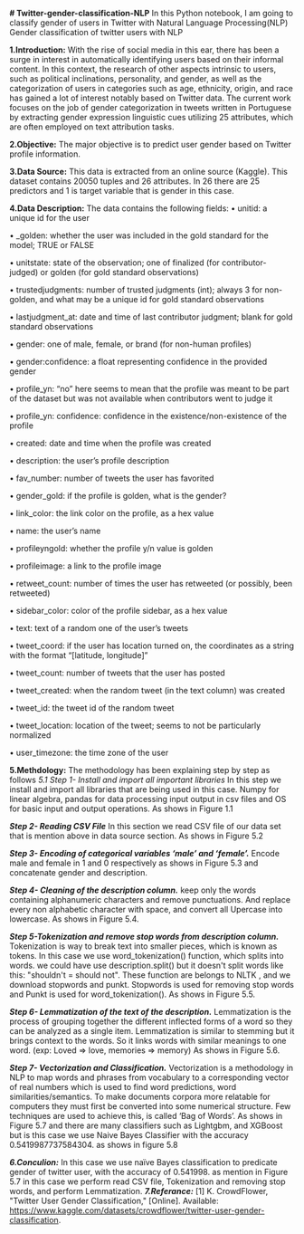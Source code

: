 **# Twitter-gender-classification-NLP**
In this Python notebook, I am going to classify gender of users in Twitter with Natural Language Processing(NLP)
Gender classification of twitter users with NLP

**1.Introduction:** 
With the rise of social media in this ear, there has been a surge in interest in automatically identifying users based on their informal content. In this context, the research of other aspects intrinsic to users, such as political inclinations, personality, and gender, as well as the categorization of users in categories such as age, ethnicity, origin, and race has gained a lot of interest notably based on Twitter data. The current work focuses on the job of gender categorization in tweets written in Portuguese by extracting gender expression linguistic cues utilizing 25 attributes, which are often employed on text attribution tasks.

**2.Objective:**
The major objective is to predict user gender based on Twitter profile information. 

**3.Data Source:**
This data is extracted from an online source (Kaggle). This dataset contains 20050 tuples and 26 attributes. In 26 there are 25 predictors and 1 is target variable that is gender in this case. 

**4.Data Description:**
The data contains the following fields:
•	unitid: a unique id for the user

•	_golden: whether the user was included in the gold standard for the model; TRUE or FALSE

•	unitstate: state of the observation; one of finalized (for contributor-judged) or golden (for gold standard observations)

•	trustedjudgments: number of trusted judgments (int); always 3 for non-golden, and what may be a unique id for gold standard observations

•	lastjudgment_at: date and time of last contributor judgment; blank for gold standard observations

•	gender: one of male, female, or brand (for non-human profiles)

•	gender:confidence: a float representing confidence in the provided gender

•	profile_yn: “no” here seems to mean that the profile was meant to be part of the dataset but was not available when contributors went to judge it

•	profile_yn: confidence: confidence in the existence/non-existence of the profile

•	created: date and time when the profile was created

•	description: the user’s profile description

•	fav_number: number of tweets the user has favorited

•	gender_gold: if the profile is golden, what is the gender?

•	link_color: the link color on the profile, as a hex value

•	name: the user’s name

•	profileyngold: whether the profile y/n value is golden

•	profileimage: a link to the profile image

•	retweet_count: number of times the user has retweeted (or possibly, been retweeted)

•	sidebar_color: color of the profile sidebar, as a hex value

•	text: text of a random one of the user’s tweets

•	tweet_coord: if the user has location turned on, the coordinates as a string with the format “[latitude, longitude]”

•	tweet_count: number of tweets that the user has posted

•	tweet_created: when the random tweet (in the text column) was created

•	tweet_id: the tweet id of the random tweet

•	tweet_location: location of the tweet; seems to not be particularly normalized

•	user_timezone: the time zone of the user


**5.Methdology:**
The methodology has been explaining step by step as follows
_5.1 Step 1- Install and import all important libraries_
In this step we install and import all libraries that are being used in this case. Numpy for linear algebra, pandas for data processing input output in csv files and OS for basic input and output operations. As shows in Figure 1.1
 

**_Step 2- Reading CSV File_**
In this section we read CSV file of our data set that is mention above in data source section. As shows in Figure 5.2
 
_**Step 3- Encoding of categorical variables ‘male’ and ‘female’.**_
Encode male and female in 1 and 0 respectively as shows in Figure 5.3 and concatenate gender and description. 
  
**_Step 4- Cleaning of the description column._**
keep only the words containing alphanumeric characters and remove punctuations. And replace every non alphabetic character with space, and convert all Upercase into lowercase. As shows in Figure 5.4. 
 
**_Step 5-Tokenization and remove stop words from description column._**
Tokenization is way to break text into smaller pieces, which is known as tokens. In this case we use word_tokenization() function, which splits into words. we could have use description.split() but it doesn't split words like this: "shouldn't = should not". These function are belongs to NLTK , and we download stopwords and punkt. Stopwords is used for removing stop words and Punkt is used for word_tokenization(). As shows in Figure 5.5.
 
 
**_Step 6- Lemmatization of the text of the description._**
Lemmatization is the process of grouping together the different inflected forms of a word so they can be analyzed as a single item. Lemmatization is similar to stemming but it brings context to the words. So it links words with similar meanings to one word. (exp: Loved => love, memories => memory) As shows in Figure 5.6.
 

**_Step 7- Vectorization and Classification._**
Vectorization is a methodology in NLP to map words and phrases from vocabulary to a corresponding vector of real numbers which is used to find word predictions, word similarities/semantics. To make documents corpora more relatable for computers they must first be converted into some numerical structure. Few techniques are used to achieve this, is called ‘Bag of Words’. As shows in Figure 5.7 and there are many classifiers such as Lightgbm, and XGBoost but is this case we use Naive Bayes Classifier with the accuracy 0.5419987737584304. as shows in figure 5.8 
 

**_6.Conculion:_**
In this case we use naïve Bayes classification to predicate gender of twitter user, with the accuracy of 0.541998. as mention in Figure 5.7 in this case we perform read CSV file, Tokenization and removing stop words, and perform Lemmatization. 
**_7.Referance:_**
[1] 	K. CrowdFlower, "Twitter User Gender Classification," [Online]. Available: https://www.kaggle.com/datasets/crowdflower/twitter-user-gender-classification.




